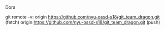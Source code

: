 Dora

git remote -v:
origin	https://github.com/nyu-ossd-s18/git_team_dragon.git (fetch)
origin	https://github.com/nyu-ossd-s18/git_team_dragon.git (push)
